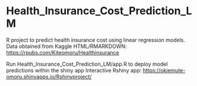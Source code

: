 # Health_Insurance_Cost_Prediction_LM
R project to predict health insurance cost using linear regression models. Data obtained from Kaggle
HTML/RMARKDOWN: https://rpubs.com/Kiteomoru/Healthinsurance


Run Health_Insurance_Cost_Prediction_LM/app.R to deploy model predictions within the shiny app
Interactive Rshiny app: https://okiemute-omoru.shinyapps.io/Rshinyproject/
